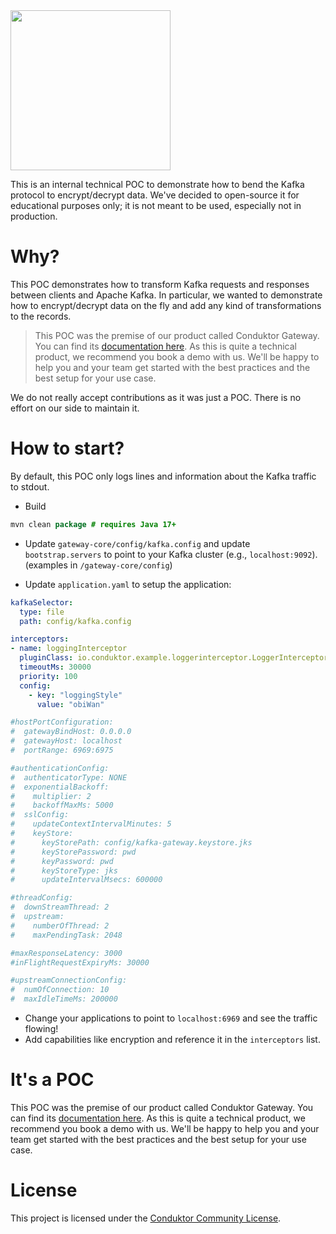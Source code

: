 <img src="https://www.conduktor.io/svgs/logo/black.svg" width="256">

This is an internal technical POC to demonstrate how to bend the Kafka protocol to encrypt/decrypt data.
We've decided to open-source it for educational purposes only; it is not meant to be used, especially not in production.

# Why?

This POC demonstrates how to transform Kafka requests and responses between clients and Apache Kafka.
In particular, we wanted to demonstrate how to encrypt/decrypt data on the fly and add any kind of transformations to the records.

> This POC was the premise of our product called Conduktor Gateway. You can find its [documentation here](https://docs.conduktor.io/gateway/). As this is quite a technical product, we recommend you book a demo with us. We'll be happy to help you and your team get started with the best practices and the best setup for your use case.

We do not really accept contributions as it was just a POC. There is no effort on our side to maintain it.

# How to start?

By default, this POC only logs lines and information about the Kafka traffic to stdout.

- Build
```java
mvn clean package # requires Java 17+
```

- Update `gateway-core/config/kafka.config` and update `bootstrap.servers` to point to your Kafka cluster (e.g., `localhost:9092`). (examples in `/gateway-core/config`)

- Update `application.yaml` to setup the application:

```yaml
kafkaSelector:
  type: file
  path: config/kafka.config 

interceptors:
- name: loggingInterceptor
  pluginClass: io.conduktor.example.loggerinterceptor.LoggerInterceptorPlugin
  timeoutMs: 30000
  priority: 100
  config:
    - key: "loggingStyle"
      value: "obiWan"

#hostPortConfiguration:
#  gatewayBindHost: 0.0.0.0
#  gatewayHost: localhost
#  portRange: 6969:6975

#authenticationConfig:
#  authenticatorType: NONE
#  exponentialBackoff:
#    multiplier: 2
#    backoffMaxMs: 5000
#  sslConfig:
#    updateContextIntervalMinutes: 5
#    keyStore:
#      keyStorePath: config/kafka-gateway.keystore.jks
#      keyStorePassword: pwd
#      keyPassword: pwd
#      keyStoreType: jks
#      updateIntervalMsecs: 600000

#threadConfig:
#  downStreamThread: 2
#  upstream:
#    numberOfThread: 2
#    maxPendingTask: 2048

#maxResponseLatency: 3000
#inFlightRequestExpiryMs: 30000

#upstreamConnectionConfig:
#  numOfConnection: 10
#  maxIdleTimeMs: 200000
```

- Change your applications to point to `localhost:6969` and see the traffic flowing!
- Add capabilities like encryption and reference it in the `interceptors` list.

# It's a POC

This POC was the premise of our product called Conduktor Gateway. You can find its [documentation here](https://docs.conduktor.io/gateway/). As this is quite a technical product, we recommend you book a demo with us. We'll be happy to help you and your team get started with the best practices and the best setup for your use case.

# License

This project is licensed under the [Conduktor Community License](https://www.conduktor.io/conduktor-community-license-agreement-v1.0).


